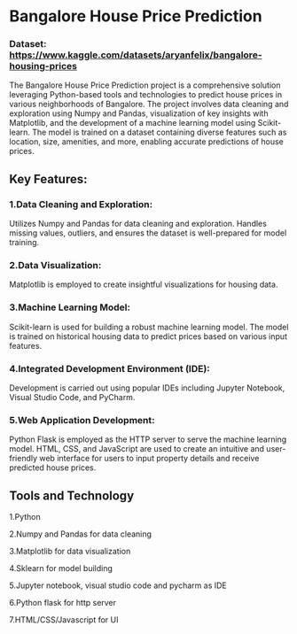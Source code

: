 # Bangalore House Price Prediction
 ### Dataset: https://www.kaggle.com/datasets/aryanfelix/bangalore-housing-prices
 
The Bangalore House Price Prediction project is a comprehensive solution leveraging Python-based tools and technologies to predict house prices in various neighborhoods of Bangalore. The project involves data cleaning and exploration using Numpy and Pandas, visualization of key insights with Matplotlib, and the development of a machine learning model using Scikit-learn. The model is trained on a dataset containing diverse features such as location, size, amenities, and more, enabling accurate predictions of house prices.

## Key Features:
### 1.Data Cleaning and Exploration:
Utilizes Numpy and Pandas for data cleaning and exploration.
Handles missing values, outliers, and ensures the dataset is well-prepared for model training.

### 2.Data Visualization:
Matplotlib is employed to create insightful visualizations for housing data.

### 3.Machine Learning Model:
Scikit-learn is used for building a robust machine learning model.
The model is trained on historical housing data to predict prices based on various input features.

### 4.Integrated Development Environment (IDE):
Development is carried out using popular IDEs including Jupyter Notebook, Visual Studio Code, and PyCharm.

### 5.Web Application Development:
Python Flask is employed as the HTTP server to serve the machine learning model.
HTML, CSS, and JavaScript are used to create an intuitive and user-friendly web interface for users to input property details and receive predicted house prices.

## Tools and Technology
1.Python

2.Numpy and Pandas for data cleaning

3.Matplotlib for data visualization

4.Sklearn for model building

5.Jupyter notebook, visual studio code and pycharm as IDE

6.Python flask for http server

7.HTML/CSS/Javascript for UI
